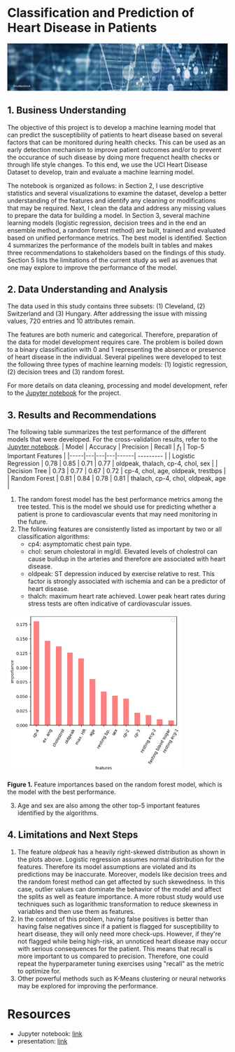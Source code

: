 
# Classification and Prediction of Heart Disease in Patients

<img src="./images/header.jpg" 
    Width="1000">

## 1. Business Understanding
The objective of this project is to develop a machine learning model that can predict the susceptibility of patients to heart disease based on several factors that can be monitored during health checks. This can be used as an early detection mechanism to improve patient outcomes and/or to prevent the occurance of such disease by doing more frequenct health checks or through life style changes. To this end, we use the UCI Heart Disease Dataset to develop, train and evaluate a machine learning model.

The notebook is organized as follows: in Section 2, I use descriptive statistics and several visualizations to examine the dataset, develop a better understanding of the features and identify any cleaning or modifications that may be required. Next, I clean the data and address any missing values to prepare the data for building a model. In Section 3, several machine learning models (logistic regression, decision trees and in the end an ensemble method, a random forest method) are built, trained and evaluated based on unified performance metrics. The best model is identified. Section 4 summarizes the performance of the models built in tables and makes three recommendations to stakeholders based on the findings of this study. Section 5 lists the limitations of the current study as well as avenues that one may explore to improve the performance of the model.

## 2. Data Understanding and Analysis
The data used in this study contains three subsets: (1) Cleveland, (2) Switzerland and (3) Hungary. After addressing the issue with missing values, 720 entries and 10 attributes remain. 

The features are both numeric and categorical. Therefore, preparation of the data for model development requires care. The problem is boiled down to a binary classification with 0 and 1 representing the absence or presence of heart disease in the individual. Several pipelines were developed to test the following three types of machine learning models: (1) logistic regression, (2) decision trees and (3) random forest. 

For more details on data cleaning, processing and model development, refer to the [Jupyter notebook](https://github.com/setare92-ha/cardiovascular_event_detection/blob/main/main.ipynb) for the project. 

## 3. Results and Recommendations
The following table summarizes the test performance of the different models that were developed. For the cross-validation results, refer to the [Jupyter notebook](https://github.com/setare92-ha/cardiovascular_event_detection/blob/main/main.ipynb).
| Model   | Accuracy   | Precision  | Recall  | $f_1$  | Top-5 Important Features |
|-----|---|---|---|------| --------- |
| Logistic Regression  | 0.78  | 0.85  | 0.71  | 0.77  | oldpeak, thalach, cp-4, chol, sex |
| Decision Tree  | 0.73  | 0.77  | 0.67  |  0.72 | cp-4, chol, age, oldpeak, trestbps |
| Random Forest  | 0.81  | 0.84  | 0.78  | 0.81  | thalach, cp-4, chol, oldpeak, age |

1. The random forest model has the best performance metrics among the tree tested. This is the model we should use for predicting whether a patient is prone to cardiovascular events that may need monitoring in the future. 
2. The following features are consistently listed as important by two or all classification algorithms:
    - cp4: asymptomatic chest pain type. 
    - chol: serum cholestoral in mg/dl. Elevated levels of cholestrol can cause buildup in the arteries and therefore are associated with heart disease. 
    - oldpeak: ST depression induced by exercise relative to rest. This factor is strongly associated with ischemia and can be a predictor of heart disease. 
    - thalch: maximum heart rate achieved. Lower peak heart rates during stress tests are often indicative of cardiovascular issues.

<img src="./figures/feature_importance.png" 
    Width="400">

**Figure 1.** Feature importances based on the random forest model, which is the model with the best performance. 
    
3. Age and sex are also among the other top-5 important features identified by the algorithms. 

## 4. Limitations and Next Steps
1. The feature *oldpeak* has a heavily right-skewed distribution as shown in the plots above. Logistic regression assumes normal distribution for the features. Therefore its model assumptions are violated and its predictions may be inaccurate. Moreover, models like decision trees and the random forest method can get affected by such skewedness. In this case, outlier values can dominate the behavior of the model and affect the splits as well as feature importance. A more robust study would use techniques such as logarithmic transformation to reduce skewness in variables and then use them as features. 
2. In the context of this problem, having false positives is better than having false negatives since if a patient is flagged for susceptibility to heart disease, they will only need more check-ups. However, if they're not flagged while being high-risk, an unnoticed heart disease may occur with serious consequences for the patient. This means that recall is more important to us compared to precision. Therefore, one could repeat the hyperparameter tuning exercises using "recall" as the metric to optimize for.
3. Other powerful methods such as K-Means clustering or neural networks may be explored for improving the performance.

# Resources
- Jupyter notebook: [link](https://github.com/setare92-ha/cardiovascular_event_detection/blob/main/main.ipynb)
- presentation: [link](https://github.com/setare92-ha/cardiovascular_event_detection/blob/main/phase_iii_presentation_SH.pdf)

